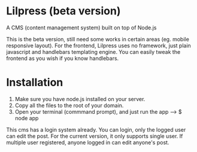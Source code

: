 # Lilpress (beta version)
A CMS (content management system) built on top of Node.js

This is the beta version, still need some works in certain areas (eg. mobile responsive layout). For the frontend, Lilpress uses no framework, just plain javascript and handlebars templating engine. You can easily tweak the frontend as you wish if you know handlebars.

# Installation

1. Make sure you have node.js installed on your server. 
2. Copy all the files to the root of your domain.
3. Open your terminal (commmand prompt), and just run the app --> $ node app


This cms has a login system already. You can login, only the logged user can edit the post. For the current version, it only supports single user. If multiple user registered, anyone logged in can edit anyone's post.
